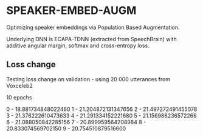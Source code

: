 # SPEAKER-EMBED-AUGM

Optimizing speaker embeddings via Population Based Augmentation.  

Underlying DNN is ECAPA-TDNN (extracted from SpeechBrain) with additive angular margin, softmax and cross-entropy loss.  

## Loss change

Testing loss change on validation - using 20 000 utterances from Voxceleb2

10 epochs

0 - 18.881734848022460
1 - 21.204872131347656
2 - 21.497272491455078
3 - 21.376222610473633
4 - 21.291334152221680
5 - 21.156986236572266
6 - 21.088050842285156
7 - 20.899959564208984
8 - 20.833074569702150
9 - 20.754510879516600

